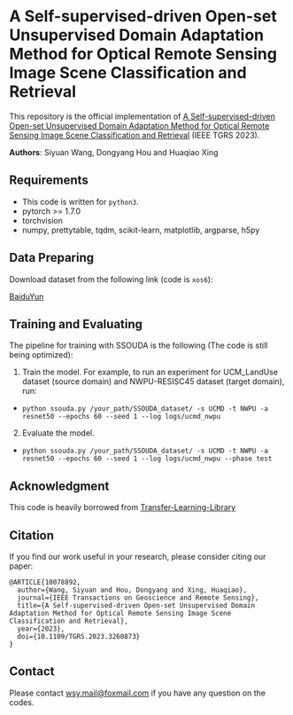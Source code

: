 # A Self-supervised-driven Open-set Unsupervised Domain Adaptation Method for Optical Remote Sensing Image Scene Classification and Retrieval
This repository is the official implementation of [A Self-supervised-driven Open-set Unsupervised Domain Adaptation Method for Optical Remote Sensing Image Scene Classification and Retrieval](https://ieeexplore.ieee.org/document/10078892) (IEEE TGRS 2023).


<b>Authors</b>: Siyuan Wang, Dongyang Hou and Huaqiao Xing


## Requirements
- This code is written for `python3`.
- pytorch >= 1.7.0
- torchvision
- numpy, prettytable, tqdm, scikit-learn, matplotlib, argparse, h5py


## Data Preparing
Download dataset from the following link (code is `xos6`):

[BaiduYun](https://pan.baidu.com/s/1ACmezk5VhnpEHm3IKNQeuQ)

## Training and Evaluating
The pipeline for training with SSOUDA is the following (The code is still being optimized):

1. Train the model. For example, to run an experiment for UCM_LandUse dataset (source domain) and NWPU-RESISC45 dataset (target domain),  run:

- `python ssouda.py /your_path/SSOUDA_dataset/ -s UCMD -t NWPU -a resnet50 --epochs 60 --seed 1 --log logs/ucmd_nwpu`

2. Evaluate the model.

- `python ssouda.py /your_path/SSOUDA_dataset/ -s UCMD -t NWPU -a resnet50 --epochs 60 --seed 1 --log logs/ucmd_nwpu --phase test`

## Acknowledgment
This code is heavily borrowed from [Transfer-Learning-Library](https://github.com/thuml/Transfer-Learning-Library)

## Citation
If you find our work useful in your research, please consider citing our paper:

```
@ARTICLE{10078892,
  author={Wang, Siyuan and Hou, Dongyang and Xing, Huaqiao},
  journal={IEEE Transactions on Geoscience and Remote Sensing}, 
  title={A Self-supervised-driven Open-set Unsupervised Domain Adaptation Method for Optical Remote Sensing Image Scene Classification and Retrieval}, 
  year={2023},
  doi={10.1109/TGRS.2023.3260873}
}
```
## Contact
Please contact wsy.mail@foxmail.com if you have any question on the codes.
